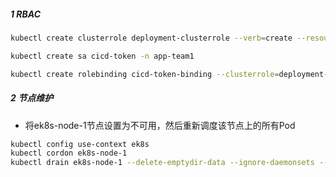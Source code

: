##### 1 RBAC
```bash
kubectl create clusterrole deployment-clusterrole --verb=create --resource=deployment,statefulsets,daemonsets

kubectl create sa cicd-token -n app-team1

kubectl create rolebinding cicd-token-binding --clusterrole=deployment-clusterrole --serviceaccount=app-team1:cicd-token --namespace=app-team1
```
##### 2 节点维护
+ 将ek8s-node-1节点设置为不可用，然后重新调度该节点上的所有Pod
```bash
kubectl config use-context ek8s
kubectl cordon ek8s-node-1
kubectl drain ek8s-node-1 --delete-emptydir-data --ignore-daemonsets --force
```
